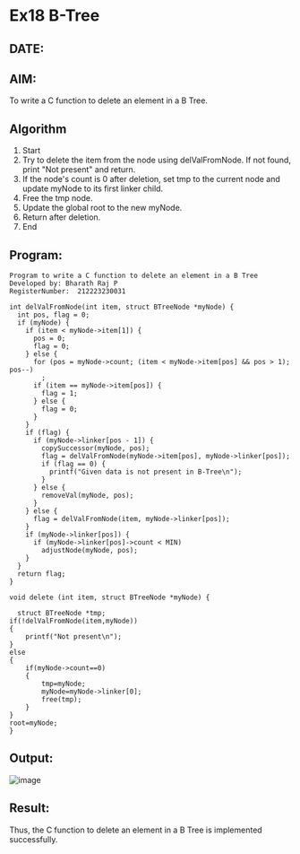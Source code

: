 # Ex18 B-Tree
## DATE:
## AIM:
To write a C function to delete an element in a B Tree.
## Algorithm
1. Start 
2. Try to delete the item from the node using delValFromNode. If not found, print "Not present" and return. 
3. If the node's count is 0 after deletion, set tmp to the current node and update myNode to its first linker child. 
4. Free the tmp node. 
5. Update the global root to the new myNode. 
6. Return after deletion. 
7. End  

## Program:
```
Program to write a C function to delete an element in a B Tree
Developed by: Bharath Raj P
RegisterNumber:  212223230031
```
```
int delValFromNode(int item, struct BTreeNode *myNode) {
  int pos, flag = 0;
  if (myNode) {
    if (item < myNode->item[1]) {
      pos = 0;
      flag = 0;
    } else {
      for (pos = myNode->count; (item < myNode->item[pos] && pos > 1); pos--)
        ;
      if (item == myNode->item[pos]) {
        flag = 1;
      } else {
        flag = 0;
      }
    }
    if (flag) {
      if (myNode->linker[pos - 1]) {
        copySuccessor(myNode, pos);
        flag = delValFromNode(myNode->item[pos], myNode->linker[pos]);
        if (flag == 0) {
          printf("Given data is not present in B-Tree\n");
        }
      } else {
        removeVal(myNode, pos);
      }
    } else {
      flag = delValFromNode(item, myNode->linker[pos]);
    }
    if (myNode->linker[pos]) {
      if (myNode->linker[pos]->count < MIN)
        adjustNode(myNode, pos);
    }
  }
  return flag;
}

void delete (int item, struct BTreeNode *myNode) {
    
  struct BTreeNode *tmp;
if(!delValFromNode(item,myNode))
{
    printf("Not present\n");
}
else
{
    if(myNode->count==0)
    {
        tmp=myNode;
        myNode=myNode->linker[0];
        free(tmp);
    }
}
root=myNode;
}

```

## Output:

![image](https://github.com/user-attachments/assets/b31147ff-ce46-4393-9d13-1a92ca489251)


## Result:
Thus, the C function to delete an element in a B Tree is implemented successfully.

